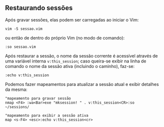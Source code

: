 Restaurando sessões
-------------------

Após gravar sessões, elas podem ser carregadas ao iniciar o Vim:
```
vim -S sessao.vim
```
ou então de dentro do próprio Vim (no modo de comando):
```
:so sessao.vim
```
Após restaurar a sessão, o nome da sessão corrente é acessível através
de uma variável interna `v:this_session`; caso queira-se exibir na
linha de comando o nome da sessão ativa (incluindo o caminho), faz-se:
```
:echo v:this_session
```
Podemos fazer mapeamentos para atualizar a sessão atual e exibir
detalhes da mesma:
```
"mapeamento para gravar sessão
nmap <F4> :wa<Bar>exe "mksession! " . v:this_session<CR>:so ~/sessions/

"mapeamento para exibir a sessão ativa
map <s-F4> <esc>:echo v:this_session<cr>
```
